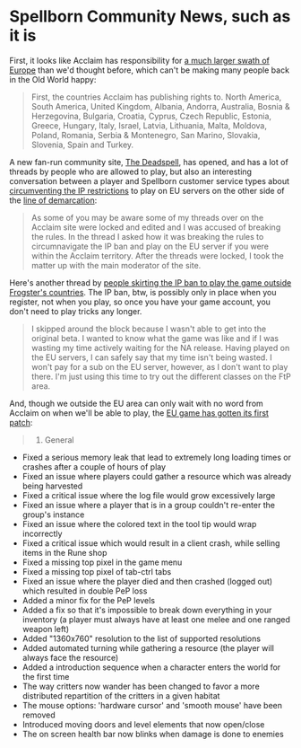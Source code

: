 # Spellborn Community News, such as it is

First, it looks like Acclaim has responsibility for [a much larger swath of Europe](http://phpbb.acclaim.com/spellborn/viewtopic.php?t=286) than we'd thought before, which can't be making many people back in the Old World happy:


> First, the countries Acclaim has publishing rights to. North America, South America, United Kingdom, Albania, Andorra, Australia, Bosnia & Herzegovina, Bulgaria, Croatia, Cyprus, Czech Republic, Estonia, Greece, Hungary, Italy, Israel, Latvia, Lithuania, Malta, Moldova, Poland, Romania, Serbia & Montenegro, San Marino, Slovakia, Slovenia, Spain and Turkey.



A new fan-run community site, [The Deadspell](http://thedeadspell.com/), has opened, and has a lot of threads by people who are allowed to play, but also an interesting conversation between a player and Spellborn customer service types about [circumventing the IP restrictions](http://thedeadspell.com/forums/showthread.php?t=56) to play on EU servers on the other side of the [line of demarcation](http://en.wikipedia.org/wiki/Line_of_Demarcation):


> As some of you may be aware some of my threads over on the Acclaim site were locked and edited and I was accused of breaking the rules. In the thread I asked how it was breaking the rules to circumnavigate the IP ban and play on the EU server if you were within the Acclaim territory. After the threads were locked, I took the matter up with the main moderator of the site.




Here's another thread by [people skirting the IP ban to play the game outside Frogster's countries](http://thedeadspell.com/forums/showthread.php?t=66). The IP ban, btw, is possibly only in place when you register, not when you play, so once you have your game account, you don't need to play tricks any longer.


> I skipped around the block because I wasn't able to get into the original beta. I wanted to know what the game was like and if I was wasting my time actively waiting for the NA release. Having played on the EU servers, I can safely say that my time isn't being wasted. I won't pay for a sub on the EU server, however, as I don't want to play there. I'm just using this time to try out the different classes on the FtP area.



And, though we outside the EU area can only wait with no word from Acclaim on when we'll be able to play, the [EU game has gotten its first patch](http://thedeadspell.com/forums/showthread.php?t=73):


> 1. General
- Fixed a serious memory leak that lead to extremely long loading times or crashes after a couple of hours of play
- Fixed an issue where players could gather a resource which was already being harvested
- Fixed a critical issue where the log file would grow excessively large
- Fixed an issue where a player that is in a group couldn't re-enter the group's instance
- Fixed an issue where the colored text in the tool tip would wrap incorrectly
- Fixed a critical issue which would result in a client crash, while selling items in the Rune shop
- Fixed a missing top pixel in the game menu
- Fixed a missing top pixel of tab-ctrl tabs
- Fixed an issue where the player died and then crashed (logged out) which resulted in double PeP loss
- Added a minor fix for the PeP levels
- Added a fix so that it's impossible to break down everything in your inventory (a player must always have at least one melee and one ranged weapon left)
- Added "1360x760" resolution to the list of supported resolutions
- Added automated turning while gathering a resource (the player will always face the resource)
- Added a introduction sequence when a character enters the world for the first time
- The way critters now wander has been changed to favor a more distributed repartition of the critters in a given habitat
- The mouse options: 'hardware cursor' and 'smooth mouse' have been removed
- Introduced moving doors and level elements that now open/close
- The on screen health bar now blinks when damage is done to enemies





